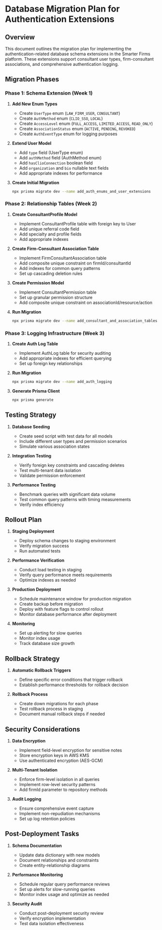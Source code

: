 # Database Migration Plan for Authentication Extensions

## Overview

This document outlines the migration plan for implementing the authentication-related database schema extensions in the Smarter Firms platform. These extensions support consultant user types, firm-consultant associations, and comprehensive authentication logging.

## Migration Phases

### Phase 1: Schema Extension (Week 1)

1. **Add New Enum Types**
   - Create `UserType` enum (`LAW_FIRM_USER`, `CONSULTANT`)
   - Create `AuthMethod` enum (`CLIO_SSO`, `LOCAL`)
   - Create `AccessLevel` enum (`FULL_ACCESS`, `LIMITED_ACCESS`, `READ_ONLY`)
   - Create `AssociationStatus` enum (`ACTIVE`, `PENDING`, `REVOKED`)
   - Create `AuthEventType` enum for logging purposes

2. **Extend User Model**
   - Add `type` field (UserType enum)
   - Add `authMethod` field (AuthMethod enum)
   - Add `hasClioConnection` boolean field
   - Add `organization` and `bio` nullable text fields
   - Add appropriate indexes for performance

3. **Create Initial Migration**
   ```bash
   npx prisma migrate dev --name add_auth_enums_and_user_extensions
   ```

### Phase 2: Relationship Tables (Week 2)

1. **Create ConsultantProfile Model**
   - Implement ConsultantProfile table with foreign key to User
   - Add unique referral code field
   - Add specialty and profile fields
   - Add appropriate indexes

2. **Create Firm-Consultant Association Table**
   - Implement FirmConsultantAssociation table
   - Add composite unique constraint on firmId/consultantId
   - Add indexes for common query patterns
   - Set up cascading deletion rules

3. **Create Permission Model**
   - Implement ConsultantPermission table
   - Set up granular permission structure
   - Add composite unique constraint on associationId/resource/action

4. **Run Migration**
   ```bash
   npx prisma migrate dev --name add_consultant_and_association_tables
   ```

### Phase 3: Logging Infrastructure (Week 3)

1. **Create Auth Log Table**
   - Implement AuthLog table for security auditing
   - Add appropriate indexes for efficient querying
   - Set up foreign key relationships

2. **Run Migration**
   ```bash
   npx prisma migrate dev --name add_auth_logging
   ```

3. **Generate Prisma Client**
   ```bash
   npx prisma generate
   ```

## Testing Strategy

1. **Database Seeding**
   - Create seed script with test data for all models
   - Include different user types and permission scenarios
   - Simulate various association states

2. **Integration Testing**
   - Verify foreign key constraints and cascading deletes
   - Test multi-tenant data isolation
   - Validate permission enforcement

3. **Performance Testing**
   - Benchmark queries with significant data volume
   - Test common query patterns with timing measurements
   - Verify index efficiency

## Rollout Plan

1. **Staging Deployment**
   - Deploy schema changes to staging environment
   - Verify migration success
   - Run automated tests

2. **Performance Verification**
   - Conduct load testing in staging
   - Verify query performance meets requirements
   - Optimize indexes as needed

3. **Production Deployment**
   - Schedule maintenance window for production migration
   - Create backup before migration
   - Deploy with feature flags to control rollout
   - Monitor database performance after deployment

4. **Monitoring**
   - Set up alerting for slow queries
   - Monitor index usage
   - Track database size growth

## Rollback Strategy

1. **Automatic Rollback Triggers**
   - Define specific error conditions that trigger rollback
   - Establish performance thresholds for rollback decision

2. **Rollback Process**
   - Create down migrations for each phase
   - Test rollback process in staging
   - Document manual rollback steps if needed

## Security Considerations

1. **Data Encryption**
   - Implement field-level encryption for sensitive notes
   - Store encryption keys in AWS KMS
   - Use authenticated encryption (AES-GCM)

2. **Multi-Tenant Isolation**
   - Enforce firm-level isolation in all queries
   - Implement row-level security patterns
   - Add firmId parameter to repository methods

3. **Audit Logging**
   - Ensure comprehensive event capture
   - Implement non-repudiation mechanisms
   - Set up log retention policies

## Post-Deployment Tasks

1. **Schema Documentation**
   - Update data dictionary with new models
   - Document relationships and constraints
   - Create entity-relationship diagrams

2. **Performance Monitoring**
   - Schedule regular query performance reviews
   - Set up alerts for slow-running queries
   - Monitor index usage and optimize as needed

3. **Security Audit**
   - Conduct post-deployment security review
   - Verify encryption implementation
   - Test data isolation effectiveness 